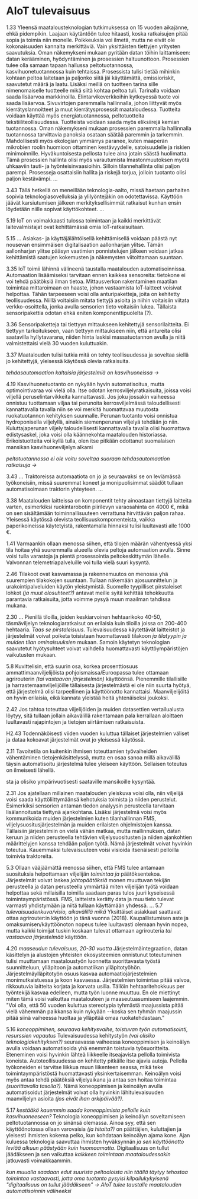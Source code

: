 # AIoT tulevaisuus

1.33 Yleensä maatalousteknologian tutkimuksessa on 15 vuoden aikajänne, ehkä pidempikin.
Laajaan käytäntöön tulee hitaasti, koska ratkaisujen pitää sopia ja toimia niin monelle.
Poikkeuksia voi ilmetä, mutta ne eivät ole kokonaisuuden kannalta merkittäviä. Vain yksittäisten tiettyjen yritysten saavutuksia.
Oman näkemykseni mukaan pyritään datan töihin laittamiseen: datan kerääminen, hyödyntäminen ja prosessien haltuunottoon.
Prosessien tulee olla samaan tapaan hallussa peltotuotannossa, kasvihuonetuotannossa kuin tehtaissa.
Prosessista tulisi tietää mihinkin kohtaan peltoa laitetaan ja paljonko siitä jäi käyttämättä, emissioriskit, saavutetut määrä ja laatu. Lisäksi meillä on tuotteen tarina sille nimenomaiselle tuotteelle mikä siitä kohtaa peltoa tuli. 
Tarinalla voidaan saada lisäarvoa markkinoilla.
Elintarvikeverkkoihin kytkeyessä tuote voi saada lisäarvoa.
Sivuvirtojen paremmalla hallinnalla, johon liittyvät myös kierrätyslannoitteet ja muut kierrätysprosessit maataloudessa.
Tuotteita voidaan käyttää myös energiatuotannossa, peltotuotteita tekstiiliteollisuudessa.
Tuotteista voidaan saada myös eliksiirejä kemian tuotannossa.
Oman näkemykseni mukaan prosessien paremmalla hallinnalla tuotannossa tarvittavia panoksia osataan säätää paremmin ja tarkemmin. 
Mahdollisesti myös ekologian ymmärrys paranee, kuten maaperän mikrobien roolin huomioon ottaminen kestävyydelle, satoisuudelle ja riskien minimoinnille. Hyväkuntoisesta pellosta tulee aina jotain säästä huolimatta.
Tämä prosessien hallinta olisi myös varautumista lmastonmuutoksen myötä uhkaaviin tauti- ja hyönteisinvaasioihin. Silloin tilannehallinta olisi paljon parempi. Prosesseja osattaisiin hallita ja riskejä torjua, jolloin tuotanto olisi paljon kestävämpi. ...

3.43 Tällä hetkellä on meneillään teknologia-aalto, missä haetaan parhaiten sopivia teknologiasovelluksia ja ylilyöntejäkin on odotettavissa.
Käyttöön jäävät karsiutumisen jälkeen merkityksellisimmät ratkaisut kunhan ensin löydetään niille sopivat käyttökohteet. ...

5.19 IoT on voimakkaasti tulossa toimintaan ja kaikki merkittävät laitevalmistajat ovat kehittämässä omia IoT-ratkaisuitaan.

5.15 ... Asiakas- ja käyttäjälähtöisellä kehittämisellä voidaan päästä nyt nousevan ensimmäisen digitalisaation aallonharjan ylitse. 
Tämän aallonharjan ylitse pääsyn vaatimien ponnistelujen jälkeen voidaan jatkaa kehittämistä saatujen kokemusten ja näkemysten viitoittamaan suuntaan.

3.35 IoT toimii lähinnä välineenä taustalla maatalouden automatisoinnissa.
Automaation lisäämiseksi tarvitaan ennen kaikkea sensoreita: tietokone ei voi tehdä päätöksiä ilman tietoa.
Mittausverkon rakentaminen maatilan toimintaa mittaroimaan on haaste, johon vastaamista IoT-laitteet voisivat helpottaa. Tähän tarpeeseen voisi olla anturipaketteja, joita on kehitetty teollisuudessa. Niillä voitaisiin mitata tiettyjä asioita ja niihin voitaisiin viitata verkko-osoittella, jonka avulla sensorien tieto voitaisiin lukea.
Tällaista sensoripakettia odotan ehkä eniten komponenttipuolelta (?).

3.36 Sensoripaketteja tai tiettyyn mittaukseen kehitettyjä sensorilaitteita. Ei tiettyyn tarkoitukseen, vaan tiettyyn mittaukseen niin, että antureita olisi saatavilla hyllytavarana, niiden hinta laskisi massatuotannon avulla ja niitä valmistettaisi vielä 30 vuoden kuluttuakin.

3.37 Maatalouden tulisi tutkia mitä on tehty teollisuudessa ja soveltaa siellä jo kehitettyjä, yleisessä käytössä olevia ratkaisuita.

*tehdasautomaation kaltaisia järjestelmiä on kasvihuoneissa ->*

4.19 Kasvihuonetuotanto on nykyään hyvin automatisoitua, mutta optimointivaraa voi vielä olla.
Itse odotan kerrosviljelyratkaisuita, joissa voisi viljellä peruselintarvikkeita kannattavasti.
Jos joku jossakin vaiheessa onnistuu tuottamaan viljaa tai perunoita kerrosviljelmässä  taloudellisesti kannattavalla tavalla niin se voi merkitä huomattavaa muutosta ruokatuotannon kehityksen suunnalle.
Perunan tuotanto voisi onnistua hydroponisella viljelyllä, ainakin siemenperunan viljelyä tehdään jo niin.
Kuluttajaperunan viljely taloudellisesti kannattavalla tavalla olisi huomattava edistysaskel, joka voisi olla käännekohta maatalouden historiassa.
Erikoistuotteita voi kyllä tulla, olen itse pitkään odottanut suomalaisen mansikan kasvihuoneviljelyn alkami

*peltotuotannossa ei ole voitu soveltaa suoraan tehdasautomaation ratkaisuja ->*

3.43 ... Traktoreissa automaatiota on jo ja seuraavaksi se on leviämässä työkoneisiin, missä suuremmat koneet ja monipuolisimmat säädöt tullaan automatisoimaan traktorin yhteyteen. ...

3.38 Maatalouden laitteissa on komponentit tehty ainoastaan tiettyjä laitteita varten, esimerkiksi ruokintarobotin piirilevyn varaosahinta on 4000 €, mikä on sen sisältämään toiminnallisuuteen verrattuna hirvittävän paljon rahaa. Yleisessä käytössä olevista teollisuuskomponenteista, vaikka paperikoineissa käytetyistä, rakentamalla hinnaksi tulisi luultavasti alle 1000 €.

1.41 Varmaankin ollaan menossa siihen, että tilojen määrän vähentyessä yksi tila hoitaa yhä suuremmalla alueella olevia peltoja automaation avulla. Sinne voisi tulla varastoja ja pientä prosessointia peltokeskittymän lähelle.
Valvonnan telemetriapalveluille voi tulla vielä suuri kysyntä.

2.46 Tilakoot ovat kasvamassa ja rakennemuutos on menossa yhä suurempien tilakokojen suuntaan. Tullaan näkemään ajosuunnittelun ja urakointipalveluiden käytön yleistymistä.
Suomelle tyypilliset pirstaleiset lohkot *(ja muut olosuhteet?)* antavat meille syitä kehittää tehokkuutta parantavia ratkaisuita, jotta voimme pysyä muun maailman tahdissa mukana.

2.30 ... Pienillä tiloilla, joiden keskiarvoinen hehtaarikoko 40-50, täsmäviljelyn teknologiaratkaisut on erilaisia kuin tiloilla joissa on 200-400 hehtaaria. *Taas se pirstaleisuus.* Tulevaisuudessa käytettävät laitteistot ja järjestelmät voivat poiketa toisistaan huomattavasti tilakoon *ja tilatyypin ja muiden tilan ominaisuuksien* mukaan.
Samoin käytetyn teknologian saavutetut hyötysuhteet voivat vaihdella huomattavasti käyttöympäristöjen vaikutusten mukaan.

5.8 Kuvittelisin, että suurin osa, korkea prosenttiosuus ammattimaanviljelijöista pohjoismaissa/Euroopassa tulee ottamaan agrirouterin *(tai vastaavan järjestelmän)* käyttöönsä.
Pienemmille tilallisille ja harrastemaanviljelijöille tällaisesta järjestelmästä ei ole niin suurta hyötyä, että järjestelmä olisi tarpeellinen ja käyttöönotto kannattaisi. 
Maanviljelijöitä on hyvin erilaisia, eikä kannata yleistää heitä yhtenäiseksi joukoksi.

2.42 Jos tahtoa toteuttaa viljelijöiden ja muiden datasettien vertailualusta löytyy, sitä tullaan jollain aikavälillä rakentamaan pala kerrallaan aloittaen luultavasti rajapintojen ja tietojen siirtämisen ratkaisuista.

H2.43 Todennäköisesti viiden vuoden kuluttua tällaiset järjestelmien väliset ja dataa kokoavat järjestelmät ovat jo yleisessä käytössä.

2.11 Tavoitetila on kuitenkin ihmisen toteuttamien työvaiheiden vähentäminen tietojenkäsittelyssä, mutta en osaa sanoa millä aikavälillä täysin automatisoitu järjestelmä tulee yleiseen käyttöön. Sellaisen toteutus on ilmeisesti lähellä.


sta ja olisiko ympärivuotisesti saataville mansikoille kysyntää.

2.31 Jos ajatellaan millainen maatalouden yleiskuva voisi olla, niin viljelijä voisi saada käyttöliittymäänsä kehotuksia toimista ja niiden perustelut. Esimerkiksi sensorien antaman tiedon analyysin perusteella tarvitaan lisälannoitusta tiettynä ajankohtana.
Lisäksi järjestelmä voisi myös kommunikoida muiden järjestelmien kuten tilanhallinnan FMS, viljelysuositusjärjestelmän ja muiden erilaisten ohjelmistojen kanssa.
Tällaisiin järjestelmiin on vielä vähän matkaa, mutta mallinnuksen, datan keruun ja niiden perusteella tehtävien viljelysuositusten ja niiden ajankohtien määrittelyjen kanssa tehdään paljon työtä. Nämä järjestelmät voivat hyvinkin toteutua.
Kauemmaksi tulevaisuuteen voisi visioida itsenäisesti pelloilla toimivia traktoreita.

5.3 Ollaan vääjäämättä menossa siihen, että FMS tulee antamaan suosituksia helpottamaan viljelijän *toimintaa ja* päätöksentekoa. Järjestelmät voivat laskea *johtopäätöksiä* monen muuttuvan tekijän perusteella ja datan perusteella ymmärtää miten viljelijän työtä voidaan helpottaa sekä millaisilla toimilla saadaan paras tulos juuri kyseisessä toimintaympäristössä.
FMS, laitteista kerätty data ja muu tieto tulevat varmasti yhdistymään ja niitä tullaan käyttämään yhdessä. ...
5.7 *tulevaisuudenkuva/visio, aikavälillä mikä*
Yksittäiset asiakkaat saattavat ottaa agrirouter:in käyttöön jo tänä vuonna (2018).
Kaupallistumisen aste ja omaksumisen/käyttöönoton nopeus tulee luultavasti olemaan hyvin nopea, mutta kaikki toimijat tuskin koskaan tulevat ottamaan agrirouteria *tai vastaavaa järjestelmää* käyttöön.

4.20 *maaseudun tulevaisuus, 20-30 vuotta*
Järjestelmäintegraation, datan käsittelyn ja alustojen yhteisten ekosysteemien onnistunut toteutuminen tulisi muuttamaan maataloustyön luonnetta suorittavasta työstä suunnitteluun, ylläpitoon ja automatiikan ylläpitotyöhön.
Järjestelmäylläpitotyön osuus kasvaa automaatiojärjestelmien monimutkaistuessa ja koon kasvaessa. Järjestelmien toimintaa pitää valvoa, rikkoutuvia laitteita korjata ja korvata usilla.
Tällöin hehtaaritehokkuus per työntekijä kasvaa edelleen, mutta työn luonne muuttuu.
En ole miettinyt miten tämä voisi vaikuttaa maatalouteen ja maaseutuasumiseen laajemmin.
"Voi olla, että 50 vuoden kuluttua stereotypia tyhmästä maajussista pitää vielä vähemmän paikkansa kuin nykyään --koska sen tyhmän maajussin pitää siinä vaiheessa huoltaa ja ylläpitää omaa ruokatehdastaan."

5.16 *koneoppiminen, seuraava kehitysvaihe, toistuvan työn automatisointi, resurssien vapautus*
Tulevaisuudessa kehitystyön *(vai olisiko teknologiakehityksen?)* seuraavassa vaiheessa koneoppimisen ja keinoälyn avulla voidaan automatisoida yhä enemmän toistuvia työsuoritteita.
Eteneminen voisi hyvinkin lähteä liikkeelle itseajavista pellolla toimivista koneista.
Autoteollisuudessa on kehitetty pitkälle itse ajavia autoja. Pellolla työkoneiden ei tarvitse liikkua muun liikenteen seassa, mikä teke toimintaympäristöstä huomattavasti yksinkertaisemman.
Keinoälyn voisi myös antaa tehdä päätöksiä viljelyaikana ja antaa sen hoitaa toimintaa *(suorittavalla tasolla?)*.
Nämä koneoppimisen ja keinoälyn avulla automatisoidut järjestelmät voivat olla hyvinkin lähitulevaisuuden maanviljelyn asioita *(jos eivät ihan arkipäivää?)*.

5.17 *kestääkö kauemmin saada koneoppimista pellolle kuin kasvihuoneeseen?*
Teknologia koneoppimisen ja keinoälyn soveltamiseen peltotuotannossa on jo sinänsä olemassa.
Ainoa syy, että sen käyttöönotossa ollaan varovaisia *(ja hitaita?)* on päättäjien, kuluttajien ja yleisesti ihmisten kokema pelko, kun kohdataan keinoälyn ajama kone.
Ajan kuluessa teknologia saavuttaa ihmisten hyväksynnän *ja sen käyttöönotto leviää alkuun päästyään kuin huomaamatta*.
Digitaalisuus on tullut jäädäkseen ja sen vaikuttaa *kaikkeen toimintaan maataloudessakin* jatkuvasti voimakkaammin.

*kun muualla saadaan edut suurista peltoaloista niin täällä täytyy tehostaa toimintaa vastaavasti, jotta oma tuotanto pysyisi kilpailukykyisenä*
*"digitaalisuus on tullut jäädäkseen" -> AIoT tulee taustalle maatalouden automatisoinnin välineeksi*


